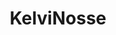 ---
title: KelviNosse
github: https://github.com/KelviNosse
mode: dark
transition: 3s
archetype:
  - Little Bit of Everything
---